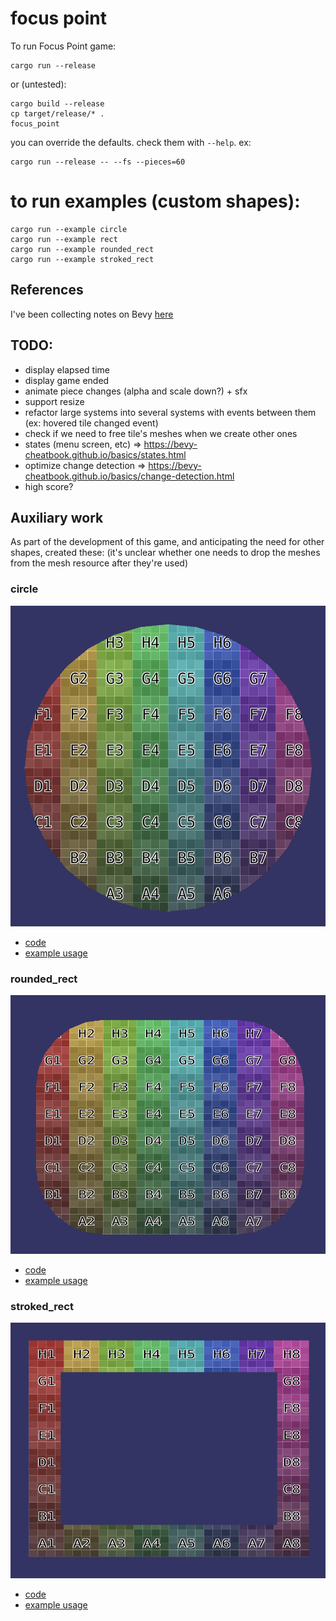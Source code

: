 # focus point

To run Focus Point game:

    cargo run --release

or (untested):

    cargo build --release
    cp target/release/* .
    focus_point

you can override the defaults. check them with `--help`. ex:

    cargo run --release -- --fs --pieces=60


# to run examples (custom shapes):

    cargo run --example circle
    cargo run --example rect
    cargo run --example rounded_rect
    cargo run --example stroked_rect

## References

I've been collecting notes on Bevy [here](./BEVY_REFERENCES.md)

## TODO:

- display elapsed time
- display game ended
- animate piece changes (alpha and scale down?) + sfx
- support resize
- refactor large systems into several systems with events between them (ex: hovered tile changed event)
- check if we need to free tile's meshes when we create other ones
- states (menu screen, etc) => https://bevy-cheatbook.github.io/basics/states.html
- optimize change detection => https://bevy-cheatbook.github.io/basics/change-detection.html
- high score?

## Auxiliary work

As part of the development of this game, and anticipating the need for other shapes, created these:
(it's unclear whether one needs to drop the meshes from the mesh resource after they're used)

### circle

![](aux_resources/circle.png)

- [code](src/shapes/circle.rs)
- [example usage](examples/circle.rs)

### rounded_rect

![](aux_resources/rounded_rect.png)

- [code](src/shapes/rounded_rect.rs)
- [example usage](examples/rounded_rect.rs)

### stroked_rect

![](aux_resources/stroked_rect.png)

- [code](src/shapes/stroked_rect.rs)
- [example usage](examples/stroked_rect.rs)

